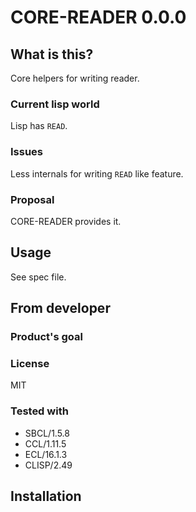 # CORE-READER 0.0.0
## What is this?
Core helpers for writing reader.
### Current lisp world
Lisp has `READ`.
### Issues
Less internals for writing `READ` like feature.
### Proposal
CORE-READER provides it.
## Usage
See spec file.
## From developer

### Product's goal

### License
MIT
### Tested with
* SBCL/1.5.8
* CCL/1.11.5
* ECL/16.1.3
* CLISP/2.49

## Installation

